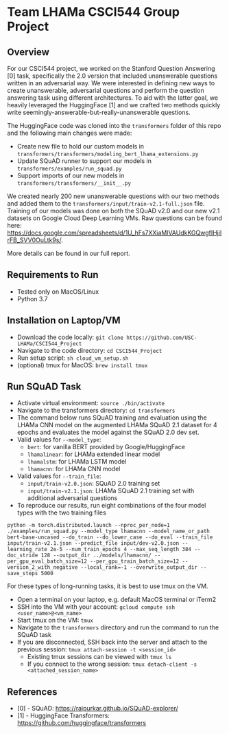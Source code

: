 # Team LHAMa CSCI544 Group Project

## Overview
For our CSCI544 project, we worked on the Stanford Question Answering [0] task, specifically the 2.0 version that included unanswerable questions written in an adversarial way. We were interested in defining new ways to create unanswerable, adversarial questions and perform the question answering task using different architectures. To aid with the latter goal, we heavily leveraged the HuggingFace [1] and we crafted two methods quickly write seemingly-answerable-but-really-unanswerable questions.

The HuggingFace code was cloned into the `transformers` folder of this repo and the following main changes were made:
- Create new file to hold our custom models in `transformers/transformers/modeling_bert_lhama_extensions.py`
- Update SQuAD runner to support our models in `transformers/examples/run_squad.py`
- Support imports of our new models in `transformers/transformers/__init__.py`

We created nearly 200 new unanswerable questions with our two methods and added them to the `transformers/input/train-v2.1-full.json` file. Training of our models was done on both the SQuAD v2.0 and our new v2.1 datasets on Google Cloud Deep Learning VMs. Raw questions can be found here: https://docs.google.com/spreadsheets/d/1U_hFs7XXiaMlVAUdkKGQwgfIHjilrFB_SVV0OuLtk9s/.

More details can be found in our full report.

## Requirements to Run
- Tested only on MacOS/Linux
- Python 3.7

## Installation on Laptop/VM
- Download the code locally:        `git clone https://github.com/USC-LHAMa/CSCI544_Project`
- Navigate to the code directory:   `cd CSCI544_Project`
- Run setup script:                 `sh cloud_vm_setup.sh`
- (optional) tmux for MacOS:        `brew install tmux`

## Run SQuAD Task
- Activate virtual environment:             `source ./bin/activate`
- Navigate to the transformers directory:   `cd transformers`
- The command below runs SQuAD training and evaluation using the LHAMa CNN model on the augmented LHAMa SQuAD 2.1 dataset for 4 epochs and evaluates the model against the SQuAD 2.0 dev set.
- Valid values for `--model_type`:
  - `bert`: for vanilla BERT provided by Google/HuggingFace
  - `lhamalinear`: for LHAMa extended linear model
  - `lhamalstm`: for LHAMa LSTM model
  - `lhamacnn`: for LHAMa CNN model
- Valid values for `--train_file`:
  - `input/train-v2.0.json`: SQuAD 2.0 training set
  - `input/train-v2.1.json`: LHAMa SQuAD 2.1 training set with additional adversarial questions
- To reproduce our results, run eight combinations of the four model types with the two training files

`python -m torch.distributed.launch --nproc_per_node=1 ./examples/run_squad.py --model_type lhamacnn --model_name_or_path bert-base-uncased --do_train --do_lower_case --do_eval --train_file input/train-v2.1.json --predict_file input/dev-v2.0.json --learning_rate 2e-5 --num_train_epochs 4 --max_seq_length 384 --doc_stride 128 --output_dir ../models/lhamacnn/ --per_gpu_eval_batch_size=12 --per_gpu_train_batch_size=12 --version_2_with_negative --local_rank=-1 --overwrite_output_dir --save_steps 5000`

For these types of long-running tasks, it is best to use tmux on the VM.
- Open a terminal on your laptop, e.g. default MacOS terminal or iTerm2
- SSH into the VM with your account: `gcloud compute ssh <user_name>@<vm_name>`
- Start tmux on the VM: `tmux`
- Navigate to the `transformers` directory and run the command to run the SQuAD task
- If you are disconnected, SSH back into the server and attach to the previous session: `tmux attach-session -t <session_id>`
  - Existing tmux sessions can be viewed with `tmux ls`
  - If you connect to the wrong session: `tmux detach-client -s <attached_session_name>`

## References
- [0] - SQuAD: https://rajpurkar.github.io/SQuAD-explorer/
- [1] - HuggingFace Transformers: https://github.com/huggingface/transformers